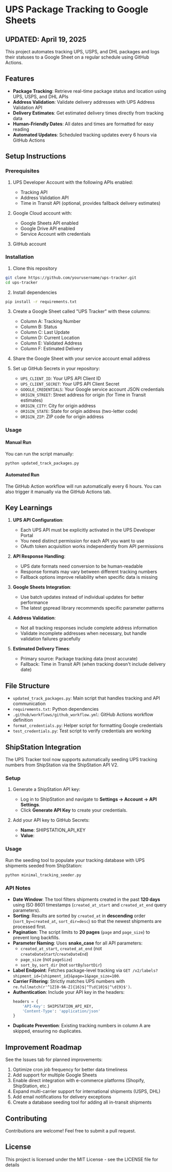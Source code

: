 # UPS Package Tracking to Google Sheets
## UPDATED: April 19, 2025

This project automates tracking UPS, USPS, and DHL packages and logs their statuses to a Google Sheet on a regular schedule using GitHub Actions.

## Features

- **Package Tracking**: Retrieve real-time package status and location using UPS, USPS, and DHL APIs
- **Address Validation**: Validate delivery addresses with UPS Address Validation API
- **Delivery Estimates**: Get estimated delivery times directly from tracking data
- **Human-Friendly Dates**: All dates and times are formatted for easy reading
- **Automated Updates**: Scheduled tracking updates every 6 hours via GitHub Actions

## Setup Instructions

### Prerequisites

1. UPS Developer Account with the following APIs enabled:
   - Tracking API
   - Address Validation API 
   - Time in Transit API (optional, provides fallback delivery estimates)

2. Google Cloud account with:
   - Google Sheets API enabled
   - Google Drive API enabled
   - Service Account with credentials

3. GitHub account

### Installation

1. Clone this repository
```bash
git clone https://github.com/yourusername/ups-tracker.git
cd ups-tracker
```

2. Install dependencies
```bash
pip install -r requirements.txt
```

3. Create a Google Sheet called "UPS Tracker" with these columns:
   - Column A: Tracking Number
   - Column B: Status
   - Column C: Last Update
   - Column D: Current Location
   - Column E: Validated Address
   - Column F: Estimated Delivery

4. Share the Google Sheet with your service account email address

5. Set up GitHub Secrets in your repository:
   - `UPS_CLIENT_ID`: Your UPS API Client ID
   - `UPS_CLIENT_SECRET`: Your UPS API Client Secret
   - `GOOGLE_CREDENTIALS`: Your Google service account JSON credentials
   - `ORIGIN_STREET`: Street address for origin (for Time in Transit estimates)
   - `ORIGIN_CITY`: City for origin address
   - `ORIGIN_STATE`: State for origin address (two-letter code)
   - `ORIGIN_ZIP`: ZIP code for origin address

### Usage

#### Manual Run

You can run the script manually:

```bash
python updated_track_packages.py
```

#### Automated Run

The GitHub Action workflow will run automatically every 6 hours. You can also trigger it manually via the GitHub Actions tab.

## Key Learnings

1. **UPS API Configuration**: 
   - Each UPS API must be explicitly activated in the UPS Developer Portal
   - You need distinct permission for each API you want to use
   - OAuth token acquisition works independently from API permissions

2. **API Response Handling**:
   - UPS date formats need conversion to be human-readable
   - Response formats may vary between different tracking numbers
   - Fallback options improve reliability when specific data is missing

3. **Google Sheets Integration**:
   - Use batch updates instead of individual updates for better performance
   - The latest gspread library recommends specific parameter patterns

4. **Address Validation**:
   - Not all tracking responses include complete address information
   - Validate incomplete addresses when necessary, but handle validation failures gracefully

5. **Estimated Delivery Times**:
   - Primary source: Package tracking data (most accurate)
   - Fallback: Time in Transit API (when tracking doesn't include delivery date)

## File Structure

- `updated_track_packages.py`: Main script that handles tracking and API communication
- `requirements.txt`: Python dependencies
- `.github/workflows/github_workflow.yml`: GitHub Actions workflow definition
- `format_credentials.py`: Helper script for formatting Google credentials
- `test_credentials.py`: Test script to verify credentials are working

## ShipStation Integration

The UPS Tracker tool now supports automatically seeding UPS tracking numbers from ShipStation via the ShipStation API V2.

### Setup

1. Generate a ShipStation API key:
   - Log in to ShipStation and navigate to **Settings → Account → API Settings**.
   - Click **Generate API Key** to create your credentials.

2. Add your API key to GitHub Secrets:
   - **Name**: SHIPSTATION_API_KEY  
   - **Value**: <your ShipStation API key>

### Usage

Run the seeding tool to populate your tracking database with UPS shipments seeded from ShipStation:

```bash
python minimal_tracking_seeder.py
```

### API Notes

- **Date Window**: The tool filters shipments created in the past **120 days** using ISO 8601 timestamps (`created_at_start` and `created_at_end` query parameters).
- **Sorting**: Results are sorted by `created_at` in **descending** order (`sort_by=created_at`, `sort_dir=desc`) so that the newest shipments are processed first.
- **Pagination**: The script limits to **20 pages** (`page` and `page_size`) to prevent long backfills.
- **Parameter Naming**: Uses **snake_case** for all API parameters:
  - `created_at_start`, `created_at_end` (not `createDateStart`/`createDateEnd`)
  - `page_size` (not `pageSize`)
  - `sort_by`, `sort_dir` (not `sortBy`/`sortDir`)
- **Label Endpoint**: Fetches package-level tracking via `GET /v2/labels?shipment_id={shipment_id}&page=1&page_size=100`.
- **Carrier Filtering**: Strictly matches UPS numbers with `re.fullmatch(r'^1Z[0-9A-Z]{16}$|^T\d{10}$|^\d{9}$')`.
- **Authentication**: Include your API key in the headers:
  ```python
  headers = {
      'API-Key': SHIPSTATION_API_KEY,
      'Content-Type': 'application/json'
  }
  ```
- **Duplicate Prevention**: Existing tracking numbers in column A are skipped, ensuring no duplicates.

## Improvement Roadmap

See the Issues tab for planned improvements:

1. Optimize cron job frequency for better data timeliness
2. Add support for multiple Google Sheets
3. Enable direct integration with e-commerce platforms (Shopify, ShipStation, etc.)
4. Expand multi-carrier support for international shipments (USPS, DHL)
5. Add email notifications for delivery exceptions
6. Create a database seeding tool for adding all in-transit shipments 

## Contributing

Contributions are welcome! Feel free to submit a pull request.

## License

This project is licensed under the MIT License - see the LICENSE file for details